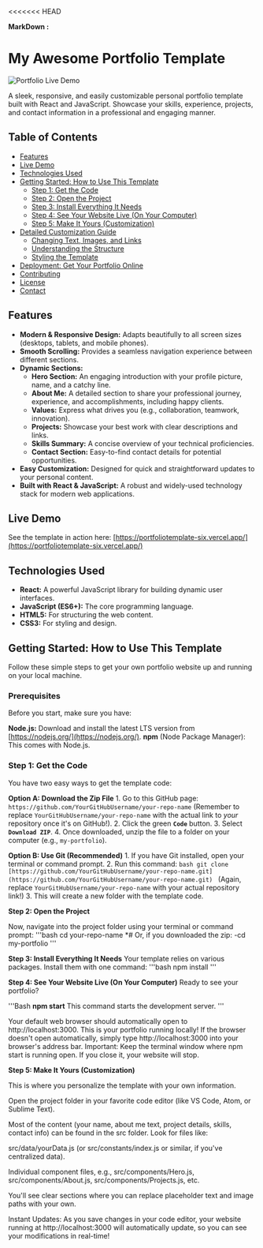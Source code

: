 <<<<<<< HEAD

**MarkDown :**
# My Awesome Portfolio Template

![Portfolio Live Demo](https://portfoliotemplate-six.vercel.app/static/media/hero-image.b23c21c6.jpg)


A sleek, responsive, and easily customizable personal portfolio template built with React and JavaScript. Showcase your skills, experience, projects, and contact information in a professional and engaging manner.

## Table of Contents

- [Features](#features)
- [Live Demo](#live-demo)
- [Technologies Used](#technologies-used)
- [Getting Started: How to Use This Template](#getting-started-how-to-use-this-template)
  - [Step 1: Get the Code](#step-1-get-the-code)
  - [Step 2: Open the Project](#step-2-open-the-project)
  - [Step 3: Install Everything It Needs](#step-3-install-everything-it-needs)
  - [Step 4: See Your Website Live (On Your Computer)](#step-4-see-your-website-live-on-your-computer)
  - [Step 5: Make It Yours (Customization)](#step-5-make-it-yours-customization)
- [Detailed Customization Guide](#detailed-customization-guide)
  - [Changing Text, Images, and Links](#changing-text-images-and-links)
  - [Understanding the Structure](#understanding-the-structure)
  - [Styling the Template](#styling-the-template)
- [Deployment: Get Your Portfolio Online](#deployment-get-your-portfolio-online)
- [Contributing](#contributing)
- [License](#license)
- [Contact](#contact)

## Features

* **Modern & Responsive Design:** Adapts beautifully to all screen sizes (desktops, tablets, and mobile phones).
* **Smooth Scrolling:** Provides a seamless navigation experience between different sections.
* **Dynamic Sections:**
    * **Hero Section:** An engaging introduction with your profile picture, name, and a catchy line.
    * **About Me:** A detailed section to share your professional journey, experience, and accomplishments, including happy clients.
    * **Values:** Express what drives you (e.g., collaboration, teamwork, innovation).
    * **Projects:** Showcase your best work with clear descriptions and links.
    * **Skills Summary:** A concise overview of your technical proficiencies.
    * **Contact Section:** Easy-to-find contact details for potential opportunities.
* **Easy Customization:** Designed for quick and straightforward updates to your personal content.
* **Built with React & JavaScript:** A robust and widely-used technology stack for modern web applications.

## Live Demo

See the template in action here: [https://portfoliotemplate-six.vercel.app/](https://portfoliotemplate-six.vercel.app/)

## Technologies Used

* **React:** A powerful JavaScript library for building dynamic user interfaces.
* **JavaScript (ES6+):** The core programming language.
* **HTML5:** For structuring the web content.
* **CSS3:** For styling and design.

## Getting Started: How to Use This Template

Follow these simple steps to get your own portfolio website up and running on your local machine.

### Prerequisites

Before you start, make sure you have:

**Node.js:** Download and install the latest LTS version from [https://nodejs.org/](https://nodejs.org/).
**npm** (Node Package Manager): This comes with Node.js.

### Step 1: Get the Code

You have two easy ways to get the template code:

**Option A: Download the Zip File**
    1.  Go to this GitHub page: `https://github.com/YourGitHubUsername/your-repo-name` (Remember to replace `YourGitHubUsername/your-repo-name` with the actual link to *your* repository once it's on GitHub!).
    2.  Click the green **`Code`** button.
    3.  Select **`Download ZIP`**.
    4.  Once downloaded, unzip the file to a folder on your computer (e.g., `my-portfolio`).

**Option B: Use Git (Recommended)**
    1.  If you have Git installed, open your terminal or command prompt.
    2.  Run this command:
        ```bash
        git clone [https://github.com/YourGitHubUsername/your-repo-name.git](https://github.com/YourGitHubUsername/your-repo-name.git)
        ```
        (Again, replace `YourGitHubUsername/your-repo-name` with your actual repository link!)
    3.  This will create a new folder with the template code.

**Step 2: Open the Project**

Now, navigate into the project folder using your terminal or command prompt:
'''bash
cd your-repo-name
*# Or, if you downloaded the zip:
-cd my-portfolio
'''


**Step 3: Install Everything It Needs**
Your template relies on various packages. Install them with one command:
'''bash
    npm install
'''

**Step 4: See Your Website Live (On Your Computer)**
Ready to see your portfolio?

'''Bash
  **npm start**
  This command starts the development server.
'''

Your default web browser should automatically open to http://localhost:3000. This is your portfolio running locally!
If the browser doesn't open automatically, simply type http://localhost:3000 into your browser's address bar.
Important: Keep the terminal window where npm start is running open. If you close it, your website will stop.

**Step 5: Make It Yours (Customization)**

This is where you personalize the template with your own information.

Open the project folder in your favorite code editor (like VS Code, Atom, or Sublime Text).

Most of the content (your name, about me text, project details, skills, contact info) can be found in the src folder. Look for files like:

src/data/yourData.js (or src/constants/index.js or similar, if you've centralized data).

Individual component files, e.g., src/components/Hero.js, src/components/About.js, src/components/Projects.js, etc.

You'll see clear sections where you can replace placeholder text and image paths with your own.

Instant Updates: As you save changes in your code editor, your website running at http://localhost:3000 will automatically update, so you can see your modifications in real-time!



